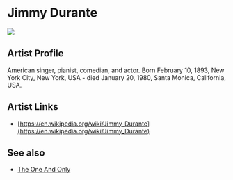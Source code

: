 # Jimmy Durante

![](../../asssets/artists/Jimmy_Durante.png)

## Artist Profile

American singer, pianist, comedian, and actor.
Born February 10, 1893, New York City, New York, USA - died January 20, 1980, Santa Monica, California, USA.

## Artist Links

- [https://en.wikipedia.org/wiki/Jimmy_Durante](https://en.wikipedia.org/wiki/Jimmy_Durante)


## See also

- [The One And Only](Jimmy_Durante-The_One_And_Only.md)
